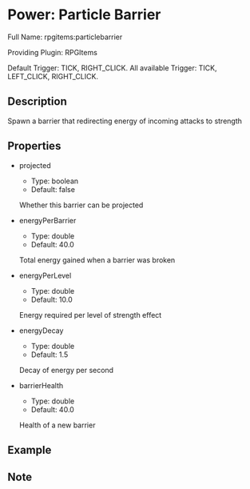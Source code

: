 # Power: Particle Barrier

<!-- This file is generated ingame by `/rpgitem gen-wiki`. -->
<!-- Please only edit between "beginCustomXXXX" and "endCustomXXXX".  -->
<!-- If you want to edit description of this power or property, -->
<!-- please edit corresponding section in "resources/lang/en_US.yml" -->

Full Name: rpgitems:particlebarrier

Providing Plugin: RPGItems

Default Trigger: TICK, RIGHT_CLICK. All available Trigger: TICK, LEFT_CLICK, RIGHT_CLICK.

<!-- beginCustomHeader -->
<!-- endCustomHeader -->

## Description

Spawn a barrier that redirecting energy of incoming attacks to strength
<!-- beginCustomDescription -->
<!-- endCustomDescription -->

## Properties

* projected

  * Type: boolean
  * Default: false

  Whether this barrier can be projected

* energyPerBarrier

  * Type: double
  * Default: 40.0

  Total energy gained when a barrier was broken

* energyPerLevel

  * Type: double
  * Default: 10.0

  Energy required per level of strength effect

* energyDecay

  * Type: double
  * Default: 1.5

  Decay of energy per second

* barrierHealth

  * Type: double
  * Default: 40.0

  Health of a new barrier


<!-- beginCustomProperties -->
<!-- endCustomProperties -->

## Example

<!-- beginCustomExample -->
<!-- endCustomExample -->

## Note

<!-- beginCustomNote -->
<!-- endCustomNote -->